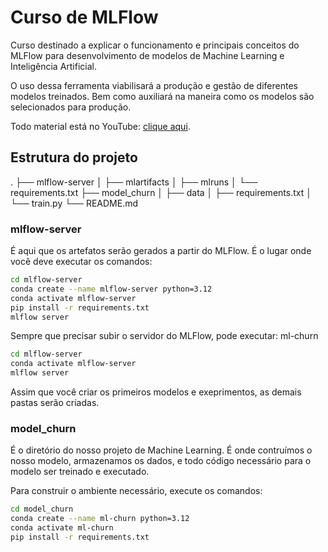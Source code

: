 # Curso de MLFlow

Curso destinado a explicar o funcionamento e principais conceitos do MLFlow para desenvolvimento de modelos de Machine Learning e Inteligência Artificial.

O uso dessa ferramenta viabilisará a produção e gestão de diferentes modelos treinados. Bem como auxiliará na maneira como os modelos são selecionados para produção.

Todo material está no YouTube: [clique aqui](https://youtube.com/playlist?list=PLvlkVRRKOYFQeQEA5Lc0US9i-EK8eGgrs&si=_xiG7YzwzeVVra9t).

## Estrutura do projeto

.
├── mlflow-server
│   ├── mlartifacts
│   ├── mlruns
│   └── requirements.txt
├── model_churn
│   ├── data
│   ├── requirements.txt
│   └── train.py
└── README.md

### mlflow-server

É aqui que os artefatos serão gerados a partir do MLFlow. É o lugar onde você deve executar os comandos:

```bash
cd mlflow-server
conda create --name mlflow-server python=3.12
conda activate mlflow-server
pip install -r requirements.txt
mlflow server
```

Sempre que precisar subir o servidor do MLFlow, pode executar:
ml-churn
```bash
cd mlflow-server
conda activate mlflow-server
mlflow server
```

Assim que você criar os primeiros modelos e exeprimentos, as demais pastas serão criadas.

### model_churn

É o diretório do nosso projeto de Machine Learning. É onde contruímos o nosso modelo, armazenamos os dados, e todo código necessário para o modelo ser treinado e executado.

Para construir o ambiente necessário, execute os comandos:


```bash
cd model_churn
conda create --name ml-churn python=3.12
conda activate ml-churn
pip install -r requirements.txt
```